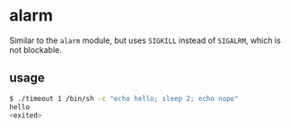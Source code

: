 
# alarm

Similar to the `alarm` module, but uses `SIGKILL` instead of `SIGALRM`, which is not blockable.

## usage

```sh
$ ./timeout 1 /bin/sh -c "echo hello; sleep 2; echo nope"
hello
<exited>
```
